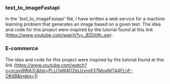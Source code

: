 ### text_to_imageFastapi
In the 'text_to_imageFastapi' file, I have written a web service for a machine learning problem that generates an image based on a given text. The idea and code for this project were inspired by the tutorial found at this link (https://www.youtube.com/watch?v=_BZGtifh_gw).

### E-commerce
The idea and code for this project were inspired by the tutorial found at this link (https://www.youtube.com/watch?v=ocsvj9IRA7c&list=PLU7aW4OZeUzymX37MosNIT44FLnF-OKdB&index=1).

